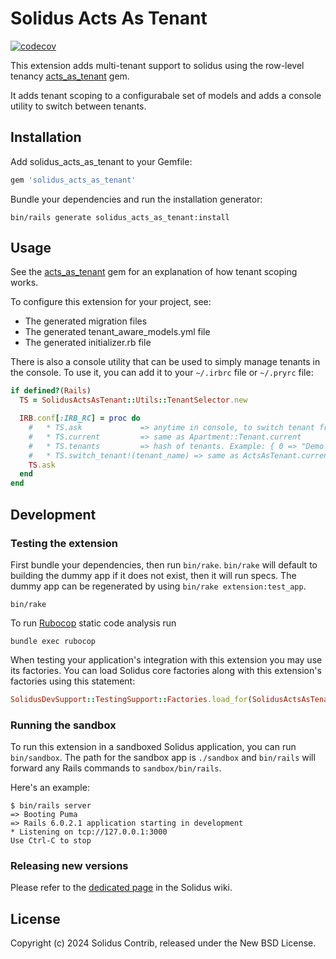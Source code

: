 # Solidus Acts As Tenant

[![codecov](https://codecov.io/gh/nebulab/solidus_acts_as_tenant/branch/main/graph/badge.svg)](https://codecov.io/gh/nebulab/solidus_acts_as_tenant)


This extension adds multi-tenant support to solidus using the row-level tenancy [acts_as_tenant](https://github.com/ErwinM/acts_as_tenant/commits/master/) gem.

It adds tenant scoping to a configurabale set of models and adds a console utility to switch between tenants.

## Installation

Add solidus_acts_as_tenant to your Gemfile:

```ruby
gem 'solidus_acts_as_tenant'
```

Bundle your dependencies and run the installation generator:

```shell
bin/rails generate solidus_acts_as_tenant:install
```

## Usage

See the [acts_as_tenant](https://github.com/ErwinM/acts_as_tenant) gem for an explanation of how tenant scoping works.

To configure this extension for your project, see:

- The generated migration files
- The generated tenant_aware_models.yml file
- The generated initializer.rb file


There is also a console utility that can be used to simply manage tenants in the console.
To use it, you can add it to your `~/.irbrc` file or `~/.pryrc` file:

```ruby
if defined?(Rails)
  TS = SolidusActsAsTenant::Utils::TenantSelector.new

  IRB.conf[:IRB_RC] = proc do
    #   * TS.ask             => anytime in console, to switch tenant from a list
    #   * TS.current         => same as Apartment::Tenant.current
    #   * TS.tenants         => hash of tenants. Example: { 0 => "Demo Company" }
    #   * TS.switch_tenant!(tenant_name) => same as ActsAsTenant.current_tenant = Tenant.find_by(name: tenant_name)
    TS.ask
  end
end
```

## Development

### Testing the extension

First bundle your dependencies, then run `bin/rake`. `bin/rake` will default to building the dummy
app if it does not exist, then it will run specs. The dummy app can be regenerated by using
`bin/rake extension:test_app`.

```shell
bin/rake
```

To run [Rubocop](https://github.com/bbatsov/rubocop) static code analysis run

```shell
bundle exec rubocop
```

When testing your application's integration with this extension you may use its factories.
You can load Solidus core factories along with this extension's factories using this statement:

```ruby
SolidusDevSupport::TestingSupport::Factories.load_for(SolidusActsAsTenant::Engine)
```

### Running the sandbox

To run this extension in a sandboxed Solidus application, you can run `bin/sandbox`. The path for
the sandbox app is `./sandbox` and `bin/rails` will forward any Rails commands to
`sandbox/bin/rails`.

Here's an example:

```
$ bin/rails server
=> Booting Puma
=> Rails 6.0.2.1 application starting in development
* Listening on tcp://127.0.0.1:3000
Use Ctrl-C to stop
```

### Releasing new versions

Please refer to the [dedicated page](https://github.com/solidusio/solidus/wiki/How-to-release-extensions) in the Solidus wiki.

## License

Copyright (c) 2024 Solidus Contrib, released under the New BSD License.
